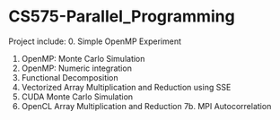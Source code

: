 # CS575-Parallel_Programming

Project include:
0. Simple OpenMP Experiment
1. OpenMP: Monte Carlo Simulation
2. OpenMP: Numeric integration
3. Functional Decomposition
4. Vectorized Array Multiplication and Reduction using SSE
5. CUDA Monte Carlo Simulation
6. OpenCL Array Multiplication and Reduction
7b. MPI Autocorrelation

